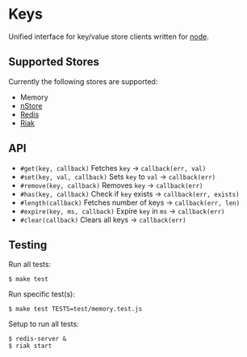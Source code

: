 
# Keys

 Unified interface for key/value store clients written for [node](http://nodejs.org).

## Supported Stores

Currently the following stores are supported:

  * Memory
  * [nStore](http://github.com/creationix/nStore)
  * [Redis](http://github.com/fictorial/redis-node-client)
  * [Riak](http://github.com/frank06/riak-js)

## API

  * `#get(key, callback)`         Fetches `key` -> `callback(err, val)`
  * `#set(key, val, callback)`    Sets `key` to `val` -> `callback(err)`
  * `#remove(key, callback)`      Removes `key` -> `callback(err)`
  * `#has(key, callback)`         Check if `key` exists -> `callback(err, exists)`
  * `#length(callback)`           Fetches number of keys -> `callback(err, len)`
  * `#expire(key, ms, callback)`  Expire `key` in `ms` -> `callback(err)`
  * `#clear(callback)`            Clears all keys -> `callback(err)`

## Testing

Run all tests:

	$ make test

Run specific test(s):

	$ make test TESTS=test/memory.test.js

Setup to run all tests:

	$ redis-server &
	$ riak start